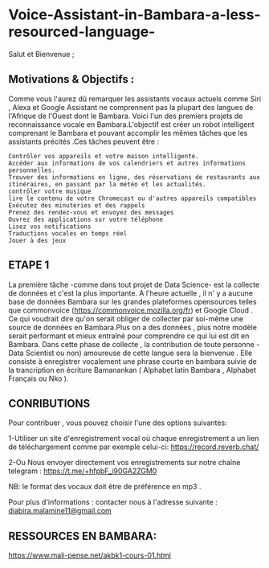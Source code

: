 # Voice-Assistant-in-Bambara-a-less-resourced-language-
Salut et Bienvenue ;
## Motivations & Objectifs :
Comme vous l'aurez dû remarquer les assistants vocaux actuels comme Siri , Alexa et Google Assistant ne comprennent pas la plupart des langues de l'Afrique de l'Ouest dont le Bambara. 
Voici l'un des premiers projets de reconnaissance vocale en Bambara.L'objectif est créer un robot intelligent comprenant le Bambara et pouvant accomplir les mêmes tâches que les assistants précités .Ces tâches peuvent être : 

    Contrôler vos appareils et votre maison intelligente.
    Accéder aux informations de vos calendriers et autres informations personnelles.
    Trouver des informations en ligne, des réservations de restaurants aux itinéraires, en passant par la météo et les actualités.
    contrôler votre musique
    lire le contenu de votre Chromecast ou d'autres appareils compatibles
    Exécutez des minuteries et des rappels
    Prenez des rendez-vous et envoyez des messages
    Ouvrez des applications sur votre téléphone
    Lisez vos notifications
    Traductions vocales en temps réel
    Jouer à des jeux

## ETAPE 1
La première tâche -comme dans tout projet de Data Science- est la collecte de données et c'est la plus importante. 
A l'heure actuelle , il n' y a aucune base de données Bambara sur les grandes plateformes opensources telles que commonvoice (https://commonvoice.mozilla.org/fr) et Google Cloud . Ce qui voudrait dire qu'on serait obliger de collecter par soi-même une source de données en Bambara.Plus on a des données , plus notre modèle serait performant et mieux entraîné pour comprendre ce qui lui est dit en Bambara. 
Dans cette phase de collecte , la contribution de toute personne -Data Scientist ou non) amoureuse de cette langue sera la bienvenue . Elle consiste à enregistrer vocalement une phrase courte en bambara suivie de la trancription en écriture Bamanankan ( Alphabet latin Bambara , Alphabet Français ou  Nko ). 

## CONRIBUTIONS
Pour contribuer , vous pouvez choisir l'une des options suivantes:


 1-Utiliser un site d'enregistrement vocal où chaque enregistrement a un lien de téléchargement comme par exemple celui-ci: https://record.reverb.chat/ 
 
 2-Ou Nous envoyer directement vos enregistrements sur notre chaîne telegram : https://t.me/+hfpbF_i90GA2ZGM0
 
 
 NB: le format des vocaux doit être de préférence en mp3 .

Pour plus d'informations :   contacter nous à l'adresse suivante : diabira.malamine11@gmail.com    


## RESSOURCES EN BAMBARA:
https://www.mali-pense.net/akbk1-cours-01.html
